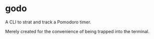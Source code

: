 # godo
A CLI to strat and track a Pomodoro timer. 

Merely created for the convenience of being trapped into the terminal.
